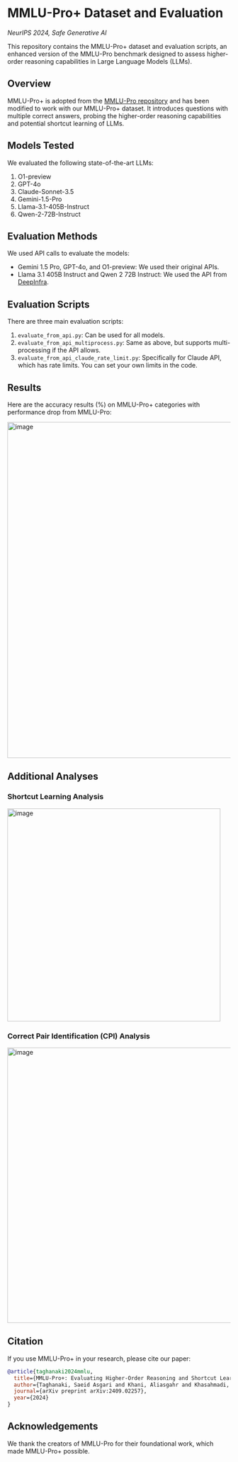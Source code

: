 # MMLU-Pro+ Dataset and Evaluation 
_NeurIPS 2024, Safe Generative AI_

This repository contains the MMLU-Pro+ dataset and evaluation scripts, an enhanced version of the MMLU-Pro benchmark designed to assess higher-order reasoning capabilities in Large Language Models (LLMs).

## Overview

MMLU-Pro+ is adopted from the [MMLU-Pro repository](https://github.com/TIGER-AI-Lab/MMLU-Pro) and has been modified to work with our MMLU-Pro+ dataset. It introduces questions with multiple correct answers, probing the higher-order reasoning capabilities and potential shortcut learning of LLMs.

## Models Tested

We evaluated the following state-of-the-art LLMs:

1. O1-preview
2. GPT-4o
3. Claude-Sonnet-3.5
4. Gemini-1.5-Pro
5. Llama-3.1-405B-Instruct
6. Qwen-2-72B-Instruct

## Evaluation Methods

We used API calls to evaluate the models:

- Gemini 1.5 Pro, GPT-4o, and O1-preview: We used their original APIs.
- Llama 3.1 405B Instruct and Qwen 2 72B Instruct: We used the API from [DeepInfra](https://deepinfra.com/).

## Evaluation Scripts

There are three main evaluation scripts:

1. `evaluate_from_api.py`: Can be used for all models.
2. `evaluate_from_api_multiprocess.py`: Same as above, but supports multi-processing if the API allows.
3. `evaluate_from_api_claude_rate_limit.py`: Specifically for Claude API, which has rate limits. You can set your own limits in the code.

## Results

Here are the accuracy results (%) on MMLU-Pro+ categories with performance drop from MMLU-Pro:

<img width="759" alt="image" src="https://github.com/user-attachments/assets/889b7705-3ddd-4fea-86eb-dedf492075c3">


## Additional Analyses

### Shortcut Learning Analysis

<img width="481" alt="image" src="https://github.com/user-attachments/assets/a730681f-c68c-4122-ba70-3db47daf724d">


### Correct Pair Identification (CPI) Analysis

<img width="622" alt="image" src="https://github.com/user-attachments/assets/93638947-974d-4a90-9d84-eb991ae626fc">



## Citation

If you use MMLU-Pro+ in your research, please cite our paper:

```bibtex
@article{taghanaki2024mmlu,
  title={MMLU-Pro+: Evaluating Higher-Order Reasoning and Shortcut Learning in LLMs},
  author={Taghanaki, Saeid Asgari and Khani, Aliasgahr and Khasahmadi, Amir},
  journal={arXiv preprint arXiv:2409.02257},
  year={2024}
}
```


## Acknowledgements

We thank the creators of MMLU-Pro for their foundational work, which made MMLU-Pro+ possible.
